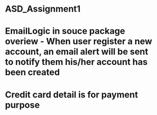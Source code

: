 # ASD_Assignment1
# EmailLogic in souce package overiew - When user register a new account, an email alert will be sent to notify them his/her account has been created
# Credit card detail is for payment purpose